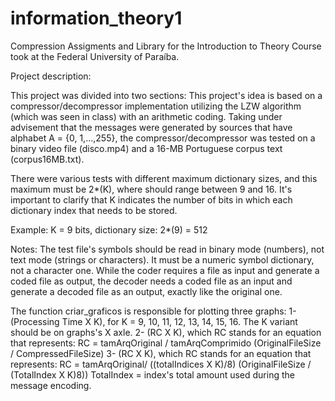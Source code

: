# information_theory1
Compression Assigments and Library for the Introduction to Theory Course took at the Federal University of Paraíba.

Project description:

This project was divided into two sections:
This project's idea is based on a compressor/decompressor implementation utilizing the LZW algorithm (which was seen in class) with an arithmetic coding. Taking under advisement that the messages were generated by sources that have alphabet A = {0, 1,...,255}, the compressor/decompressor was tested on a binary video file (disco.mp4) and a 16-MB Portuguese corpus text (corpus16MB.txt).

There were various tests with different maximum dictionary sizes, and this maximum must be 2*(K), where should range between 9 and 16. It's important to clarify that K indicates the number of bits in which each dictionary index that needs to be stored. 

Example: K = 9 bits, dictionary size: 2*(9) = 512

Notes:
The test file's symbols should be read in binary mode (numbers), not text mode (strings or characters).
It must be a numeric symbol dictionary, not a character one.
While the coder requires a file as input and generate a coded file as output, the decoder needs a coded file as an input and generate a decoded file as an output, exactly like the original one.

The function criar_graficos is responsible for plotting three graphs:
1- (Processing Time X K), for K = 9, 10, 11, 12, 13, 14, 15,  16. The K variant should be on graphs's X axle.
2- (RC X K), which RC stands for an equation that represents:
RC = tamArqOriginal / tamArqComprimido (OriginalFileSize / CompressedFileSize)
3- (RC X K), which RC stands for an equation that represents:
RC = tamArqOriginal/ ((totalIndices X K)/8) (OriginalFileSize / (TotalIndex X K)8))
TotalIndex = index's total amount used during the message encoding.

